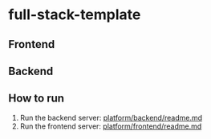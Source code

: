 # full-stack-template


## Frontend



## Backend   


## How to run

1. Run the backend server: [platform/backend/readme.md](platform/backend/readme.md)
2. Run the frontend server: [platform/frontend/readme.md](platform/frontend/readme.md)

